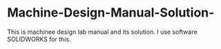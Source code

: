 # Machine-Design-Manual-Solution-
This is machinee design lab manual and its solution. I use software SOLIDWORKS for this.
